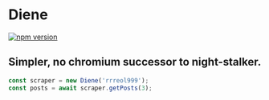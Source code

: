 # Diene
[![npm version](https://badge.fury.io/js/diene.svg)](https://badge.fury.io/js/diene)

## Simpler, no chromium successor to night-stalker.


```js
const scraper = new Diene('rrreol999');
const posts = await scraper.getPosts(3);
```
